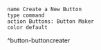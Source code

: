 ```button
name Create a New Button
type command
action Buttons: Button Maker
color default
```
^button-buttoncreater